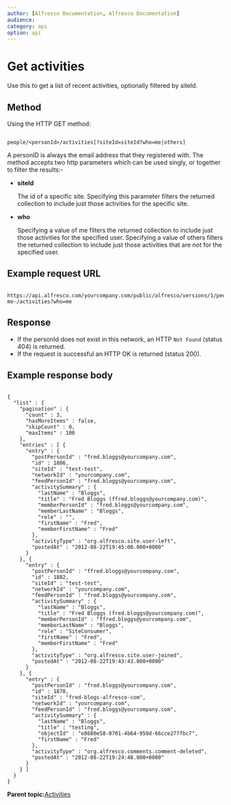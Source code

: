 ```yaml
---
author: [Alfresco Documentation, Alfresco Documentation]
audience: 
category: api
option: api
---
```


# Get activities

Use this to get a list of recent activities, optionally filtered by siteId.

## Method

Using the HTTP GET method:

```

people/<personId>/activities[?siteId=siteId?who=me|others]
```

A personID is always the email address that they registered with. The method accepts two http parameters which can be used singly, or together to filter the results:-

-   **siteId**

    The id of a specific site. Specifying this parameter filters the returned collection to include just those activities for the specific site.

-   **who**

    Specifying a value of me filters the returned collection to include just those activities for the specified user. Specifying a value of others filters the returned collection to include just those activities that are not for the specified user.


## Example request URL

```

https://api.alfresco.com/yourcompany.com/public/alfresco/versions/1/people/-me-/activities?who=me
```

## Response

-   If the personId does not exist in this network, an HTTP `Not Found` \(status 404\) is returned.
-   If the request is successful an HTTP OK is returned \(status 200\).

## Example response body

```

{
  "list" : {
    "pagination" : {
      "count" : 3,
      "hasMoreItems" : false,
      "skipCount" : 0,
      "maxItems" : 100
    },
    "entries" : [ {
      "entry" : {
        "postPersonId" : "fred.bloggs@yourcompany.com",
        "id" : 1886,
        "siteId" : "test-test",
        "networkId" : "yourcompany.com",
        "feedPersonId" : "fred.bloggs@yourcompany.com",
        "activitySummary" : {
          "lastName" : "Bloggs",
          "title" : "Fred Bloggs (ffred.bloggs@yourcompany.com)",
          "memberPersonId" : "fred.bloggs@yourcompany.com",
          "memberLastName" : "Bloggs",
          "role" : "",
          "firstName" : "Fred",
          "memberFirstName" : "Fred"
        },
        "activityType" : "org.alfresco.site.user-left",
        "postedAt" : "2012-08-22T19:45:00.000+0000"
      }
    }, {
      "entry" : {
        "postPersonId" : "ffred.bloggs@yourcompany.com",
        "id" : 1882,
        "siteId" : "test-test",
        "networkId" : "yourcompany.com",
        "feedPersonId" : "fred.bloggs@yourcompany.com",
        "activitySummary" : {
          "lastName" : "Bloggs",
          "title" : "Fred Bloggs (fred.bloggs@yourcompany.com)",
          "memberPersonId" : "ffred.bloggs@yourcompany.com",
          "memberLastName" : "Bloggs",
          "role" : "SiteConsumer",
          "firstName" : "Fred",
          "memberFirstName" : "Fred"
        },
        "activityType" : "org.alfresco.site.user-joined",
        "postedAt" : "2012-08-22T19:43:43.000+0000"
      }
    }, {
      "entry" : {
        "postPersonId" : "fred.bloggs@yourcompany.com",
        "id" : 1878,
        "siteId" : "fred-blogs-alfresco-com",
        "networkId" : "yourcompany.com",
        "feedPersonId" : "fred.bloggs@yourcompany.com",
        "activitySummary" : {
          "lastName" : "Bloggs",
          "title" : "testing",
          "objectId" : "e8680e58-0701-4b64-950d-66cce277fbc7",
          "firstName" : "Fred"
        },
        "activityType" : "org.alfresco.comments.comment-deleted",
        "postedAt" : "2012-08-22T19:24:48.000+0000"
      }
    } ]
  }
}
```

**Parent topic:**[Activities](../../../pra/1/concepts/pra-people-activities.md)

